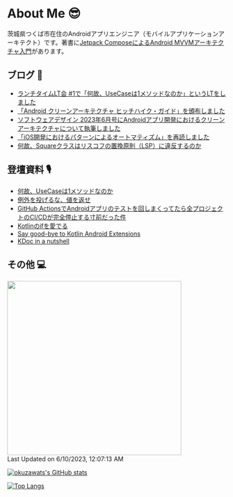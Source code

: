 # About Me 😎

茨城県つくば市在住のAndroidアプリエンジニア（モバイルアプリケーションアーキテクト）です。著書に[Jetpack ComposeによるAndroid MVVMアーキテクチャ入門](https://nextpublishing.jp/book/13660.html)があります。

## ブログ 🚀

<!-- BLOG-POST-LIST:START -->
- [ランチタイムLT会 #1で「何故、UseCaseは1メソッドなのか」というLTをしました](https://okuzawats.com/blog/why-usecase-has-only-one-method/)
- [「Android クリーンアーキテクチャ ヒッチハイク・ガイド」を頒布しました](https://okuzawats.com/blog/android-clean-architecture/)
- [ソフトウェアデザイン 2023年6月号にAndroidアプリ開発におけるクリーンアーキテクチャについて執筆しました](https://okuzawats.com/blog/clean-architecture-in-mobile-app/)
- [「iOS開発におけるパターンによるオートマティズム」を再読しました](https://okuzawats.com/blog/automatism-by-the-patterns/)
- [何故、Squareクラスはリスコフの置換原則（LSP）に違反するのか](https://okuzawats.com/blog/square-violate-lsp/)
<!-- BLOG-POST-LIST:END -->

## 登壇資料 🎙️

- [何故、UseCaseは1メソッドなのか](https://speakerdeck.com/okuzawats/he-gu-usecaseha1mesotudonanoka)
- [例外を投げるな、値を返せ](https://speakerdeck.com/okuzawats/li-wai-wotou-geruna-zhi-wofan-se)
- [GitHub ActionsでAndroidアプリのテストを回しまくってたら全プロジェクトのCI/CDが完全停止する寸前だった件](https://speakerdeck.com/okuzawats/cdgawan-quan-ting-zhi-surucun-qian-datutajian)
- [Kotlinのifを愛でる](https://speakerdeck.com/okuzawats/kotlinnoifwoai-deru)
- [Say good-bye to Kotlin Android Extensions](https://speakerdeck.com/okuzawats/say-good-bye-to-kotlin-android-extensions)
- [KDoc in a nutshell](https://speakerdeck.com/okuzawats/kdoc-in-a-nutshell)

## その他 💻

<!--START_SECTION:lapras-card-->
<a href="https://lapras.com/public/okuzawats" target="_blank" rel="noopener noreferrer"><img src="https://lapras-card-generator.vercel.app/api/svg?e=3.78&b=3.43&i=3.63&b1=%23020E27&b2=%230E5593&i1=%23030E21&i2=%231688BF&l=ja" width="400" ></a>  
Last Updated on 6/10/2023, 12:07:13 AM
<!--END_SECTION:lapras-card-->

[![okuzawats's GitHub stats](https://github-readme-stats.vercel.app/api?username=okuzawats)](https://github.com/anuraghazra/github-readme-stats)

[![Top Langs](https://github-readme-stats.vercel.app/api/top-langs/?username=okuzawats)](https://github.com/anuraghazra/github-readme-stats)

